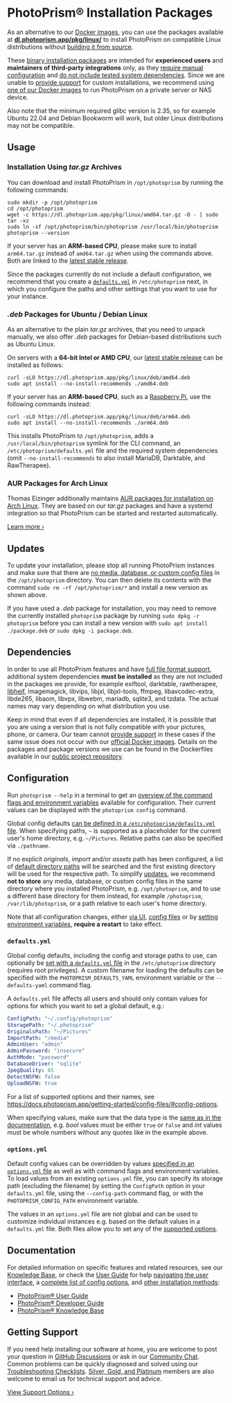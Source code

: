 # PhotoPrism® Installation Packages

As an alternative to our [Docker images](https://docs.photoprism.app/getting-started/docker-compose/), you can use the packages available at [**dl.photoprism.app/pkg/linux/**](https://dl.photoprism.app/pkg/linux/) to install PhotoPrism on compatible Linux distributions without [building it from source](https://docs.photoprism.app/getting-started/faq/#building-from-source).

These [binary installation packages](https://dl.photoprism.app/pkg/linux/) are intended for **experienced users** and **maintainers of third-party integrations** only, as they [require manual configuration](#configuration) and [do not include tested system dependencies](#dependencies). Since we are unable to [provide support](https://www.photoprism.app/kb/getting-support) for custom installations, we recommend using [one of our Docker images](https://docs.photoprism.app/getting-started/docker-compose/) to run PhotoPrism on a private server or NAS device.

Also note that the minimum required glibc version is 2.35, so for example Ubuntu 22.04 and Debian Bookworm will work, but older Linux distributions may not be compatible.

## Usage

### Installation Using *tar.gz* Archives

You can download and install PhotoPrism in `/opt/photoprism` by running the following commands:

```
sudo mkdir -p /opt/photoprism
cd /opt/photoprism
wget -c https://dl.photoprism.app/pkg/linux/amd64.tar.gz -O - | sudo tar -xz
sudo ln -sf /opt/photoprism/bin/photoprism /usr/local/bin/photoprism
photoprism --version
```

If your server has an **ARM-based CPU**, please make sure to install `arm64.tar.gz` instead of `amd64.tar.gz` when using the commands above. Both are linked to the [latest stable release](https://github.com/photoprism/photoprism/releases).

Since the packages currently do not include a default configuration, we recommend that you create a [`defaults.yml`](https://docs.photoprism.app/getting-started/config-files/defaults/) in `/etc/photoprism` next, in which you configure the paths and other settings that you want to use for your instance.

### *.deb* Packages for Ubuntu / Debian Linux

As an alternative to the plain *tar.gz* archives, that you need to unpack manually, we also offer *.deb* packages for Debian-based distributions such as Ubuntu Linux.

On servers with a **64-bit Intel or AMD CPU**, our [latest stable release](https://github.com/photoprism/photoprism/releases) can be installed as follows:

```
curl -sLO https://dl.photoprism.app/pkg/linux/deb/amd64.deb
sudo apt install --no-install-recommends ./amd64.deb
```

If your server has an **ARM-based CPU**, such as a [Raspberry Pi](https://docs.photoprism.app/getting-started/raspberry-pi/), use the following commands instead:

```
curl -sLO https://dl.photoprism.app/pkg/linux/deb/arm64.deb
sudo apt install --no-install-recommends ./arm64.deb
```

This installs PhotoPrism to `/opt/photoprism`, adds a `/usr/local/bin/photoprism` symlink for the CLI command, an `/etc/photoprism/defaults.yml` file and the required system dependencies (omit `--no-install-recommends` to also install MariaDB, Darktable, and RawTherapee).

### AUR Packages for Arch Linux

Thomas Eizinger additionally maintains [AUR packages for installation on Arch Linux](https://aur.archlinux.org/packages/photoprism-bin). They are based on our *tar.gz* packages and have a systemd integration so that PhotoPrism can be started and restarted automatically.

[Learn more ›](https://aur.archlinux.org/packages/photoprism-bin)

## Updates

To update your installation, please stop all running PhotoPrism instances and make sure that there are [no media, database, or custom config files](#configuration) in the `/opt/photoprism` directory. You can then delete its contents with the command `sudo rm -rf /opt/photoprism/*` and install a new version as shown above.

If you have used a *.deb* package for installation, you may need to remove the currently installed `photoprism` package by running `sudo dpkg -r photoprism` before you can install a new version with `sudo apt install ./package.deb` or `sudo dpkg -i package.deb`.

## Dependencies

In order to use all PhotoPrism features and have [full file format support](https://www.photoprism.app/kb/file-formats), additional system dependencies **must be installed** as they are not included in the packages we provide, for example exiftool, darktable, rawtherapee, [libheif](https://dl.photoprism.app/dist/libheif/README.html), imagemagick, libvips, libjxl, libjxl-tools, ffmpeg, libavcodec-extra, libde265, libaom, libvpx, libwebm, mariadb, sqlite3, and tzdata. The actual names may vary depending on what distribution you use.

Keep in mind that even if all dependencies are installed, it is possible that you are using a version that is not fully compatible with your pictures, phone, or camera. Our team cannot [provide support](https://www.photoprism.app/kb/getting-support) in these cases if the same issue does not occur with our [official Docker images](https://docs.photoprism.app/getting-started/docker-compose/). Details on the packages and package versions we use can be found in the Dockerfiles available in our [public project repository](https://github.com/photoprism/photoprism/tree/develop/docker).

## Configuration

Run `photoprism --help` in a terminal to get an [overview of the command flags and environment variables](https://docs.photoprism.app/getting-started/config-options/) available for configuration. Their current values can be displayed with the `photoprism config` command.

Global config defaults [can be defined in a `/etc/photoprism/defaults.yml` file](#defaultsyml). When specifying paths, `~` is supported as a placeholder for the current user's home directory, e.g. `~/Pictures`. Relative paths can also be specified via `./pathname`.

If no explicit *originals*, *import* and/or *assets* path has been configured, a list of [default directory paths](https://github.com/photoprism/photoprism/blob/develop/pkg/fs/dirs.go) will be searched and the first existing directory will be used for the respective path. To simplify [updates](#updates), we recommend **not to store** any media, database, or custom config files in the same directory where you installed PhotoPrism, e.g. `/opt/photoprism`, and to use a different base directory for them instead, for example `/photoprism`, `/var/lib/photoprism`, or a path relative to each user's home directory.

Note that all configuration changes, either [via UI](https://docs.photoprism.app/user-guide/settings/advanced/), [config files](https://docs.photoprism.app/getting-started/config-files/) or by [setting environment variables](https://docs.photoprism.app/getting-started/config-options/), **require a restart** to take effect.

### `defaults.yml`

Global config defaults, including the config and storage paths to use, can optionally be [set with a `defaults.yml` file](https://docs.photoprism.app/getting-started/config-files/defaults/) in the `/etc/photoprism` directory (requires root privileges). A custom filename for loading the defaults can be specified with the `PHOTOPRISM_DEFAULTS_YAML` environment variable or the `--defaults-yaml` command flag.

A `defaults.yml` file affects all users and should only contain values for options for which you want to set a global default, e.g.:

```yaml
ConfigPath: "~/.config/photoprism"
StoragePath: "~/.photoprism"
OriginalsPath: "~/Pictures"
ImportPath: "/media"
AdminUser: "admin"
AdminPassword: "insecure"
AuthMode: "password"
DatabaseDriver: "sqlite"
JpegQuality: 85
DetectNSFW: false
UploadNSFW: true
```

For a list of supported options and their names, see <https://docs.photoprism.app/getting-started/config-files/#config-options>.

When specifying values, make sure that the data type is the [same as in the documentation](https://docs.photoprism.app/getting-started/config-files/#config-options), e.g. *bool* values must be either `true` or `false` and *int* values must be whole numbers without any quotes like in the example above.

### `options.yml`

Default config values can be overridden by values [specified in an `options.yml` file](https://docs.photoprism.app/getting-started/config-files/) as well as with command flags and environment variables. To load values from an existing `options.yml` file, you can specify its storage path (excluding the filename) by setting the `ConfigPath` option in your `defaults.yml` file, using the `--config-path` command flag, or with the `PHOTOPRISM_CONFIG_PATH` environment variable.

The values in an `options.yml` file are not global and can be used to customize individual instances e.g. based on the default values in a `defaults.yml` file. Both files allow you to set any of the [supported options](https://docs.photoprism.app/getting-started/config-files/#config-options).

## Documentation

For detailed information on specific features and related resources, see our [Knowledge Base](https://www.photoprism.app/kb), or check the [User Guide](https://docs.photoprism.app/user-guide/) for help [navigating the user interface](https://docs.photoprism.app/user-guide/navigate/), a [complete list of config options](https://docs.photoprism.app/getting-started/config-options/), and [other installation methods](https://docs.photoprism.app/getting-started/):

- [PhotoPrism® User Guide](https://docs.photoprism.app/user-guide/)
- [PhotoPrism® Developer Guide](https://docs.photoprism.app/developer-guide/)
- [PhotoPrism® Knowledge Base](https://www.photoprism.app/kb)

## Getting Support

If you need help installing our software at home, you are welcome to post your question in [GitHub Discussions](https://link.photoprism.app/discussions) or ask in our [Community Chat](https://link.photoprism.app/chat). Common problems can be quickly diagnosed and solved using our [Troubleshooting Checklists](https://docs.photoprism.app/getting-started/troubleshooting/). [Silver, Gold, and Platinum](https://link.photoprism.app/membership) members are also welcome to email us for technical support and advice.

[View Support Options ›](https://www.photoprism.app/kb/getting-support)
